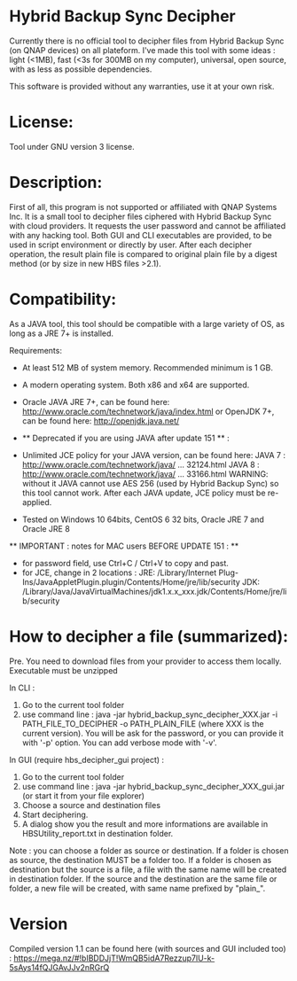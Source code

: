 # Hybrid Backup Sync Decipher
Currently there is no official tool to decipher files from Hybrid Backup Sync (on QNAP devices) on all plateform.
I've made this tool with some ideas : light (<1MB), fast (<3s for 300MB on my computer), universal, open source, with as less as possible dependencies.

This software is provided without any warranties, use it at your own risk.


# License:

Tool under GNU version 3 license.

# Description:

First of all, this program is not supported or affiliated with QNAP Systems Inc.
It is a small tool to decipher files ciphered with Hybrid Backup Sync with cloud providers.
It requests the user password and cannot be affiliated with any hacking tool.
Both GUI and CLI executables are provided, to be used in script environment or directly by user.
After each decipher operation, the result plain file is compared to original plain file by a digest method (or by size in new HBS files >2.1).

# Compatibility:

As a JAVA tool, this tool should be compatible with a large variety of OS, as long as a JRE 7+ is installed.

Requirements:
- At least 512 MB of system memory. Recommended minimum is 1 GB.
- A modern operating system. Both x86 and x64 are supported.
- Oracle JAVA JRE 7+, can be found here:
http://www.oracle.com/technetwork/java/index.html
or OpenJDK 7+, can be found here:
http://openjdk.java.net/	

- ** Deprecated if you are using JAVA after update 151 ** :
- Unlimited JCE policy for your JAVA version, can be found here:
JAVA 7 : http://www.oracle.com/technetwork/java/ ... 32124.html
JAVA 8 : http://www.oracle.com/technetwork/java/ ... 33166.html
WARNING: without it JAVA cannot use AES 256 (used by Hybrid Backup Sync) so this tool cannot work. After each JAVA update, JCE policy must be re-applied.

- Tested on Windows 10 64bits, CentOS 6 32 bits, Oracle JRE 7 and Oracle JRE 8

** IMPORTANT : notes for MAC users BEFORE UPDATE 151 : **
- for password field, use Ctrl+C / Ctrl+V to copy and past.
- for JCE, change in 2 locations :
JRE: /Library/Internet Plug-Ins/JavaAppletPlugin.plugin/Contents/Home/jre/lib/security
JDK: /Library/Java/JavaVirtualMachines/jdk1.x.x_xxx.jdk/Contents/Home/jre/lib/security

# How to decipher a file (summarized):

Pre. You need to download files from your provider to access them locally. Executable must be unzipped

In CLI :
1. Go to the current tool folder
2. use command line :
java -jar hybrid_backup_sync_decipher_XXX.jar -i PATH_FILE_TO_DECIPHER -o PATH_PLAIN_FILE (where XXX is the current version).
You will be ask for the password, or you can provide it with '-p' option. You can add verbose mode with '-v'.

In GUI (require hbs_decipher_gui project) :
1. Go to the current tool folder
2. use command line :
java -jar hybrid_backup_sync_decipher_XXX_gui.jar (or start it from your file explorer)
3. Choose a source and destination files
4. Start deciphering.
5. A dialog show you the result and more informations are available in HBSUtility_report.txt in destination folder.

Note : you can choose a folder as source or destination.
If a folder is chosen as source, the destination MUST be a folder too.
If a folder is chosen as destination but the source is a file, a file with the same name will be created in destination folder.
If the source and the destination are the same file or folder, a new file will be created, with same name prefixed by "plain_".

# Version

Compiled version 1.1 can be found here (with sources and GUI included too) :
https://mega.nz/#!bIBDDJjT!WmQB5idA7Rezzup7lU-k-5sAys14fQJGAvJJv2nRGrQ